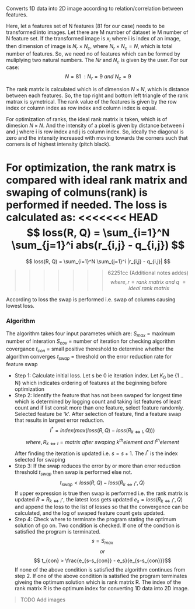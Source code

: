 Converts 1D data into 2D image according to relation/correlation between features.

Here, let a features set of N features (81 for our case) needs to be transformed into images. Let there are M number of dataset ie M number of N feature set. If the transformed image is $x_i$  where i is index of an image, then dimension of image is $N_r \times N_c$, where $N_r \times N_c = N$, which is total number of features. So, we need no of features which can be formed by muliplying two natural numbers. The $Nr$ and $N_c$ is given by the user. For our case:
$$ N = 81\ :N_r = 9\ and\ N_c = 9 $$

The rank matrix is calculated which is of dimension $N \times N$, which is distance between each features. So, the top right and bottom left triangle of the rank matrax is symetrical. The rank value of the features is given by the row index or column index as row index and column index is equal. 

For optimization of ranks, the ideal rank matrix is taken, which is of dimesion $N \times N$. And the intensity of a pixel is given by distance between  i and j where i is row index and j is column index. So, ideally the diagonal is zero and the intensity increased with moving towards the corners such that corners is of highest intensity (pitch black).

For optimization, the rank matrx is compared with ideal rank matrix and swaping of colmuns(rank) is performed if needed. The loss is calculated as:
<<<<<<< HEAD
$$ loss(R, Q) = \sum_{i=1}^N \sum_{j=1}^i abs(r_{i,j} - q_{i,j}) $$
=======
$$ loss(R, Q) = \sum_{i=1}^N \sum_{j=1}^i |r_{i,j} - q_{i,j}| $$
>>>>>>> 62251cc (Additional notes addes)
$$ where, r = rank\ matrix\ and\ q\ = ideal\ rank\ matrix$$

According to loss the swap is performed i.e. swap of columns causing lowest loss. 

### Algorithm
The algorithm takes four input parametes which are:
$S_{max}$ = maximum number of interation 
$S_{cov}$ = number of iteration for checking algorithm covergance
$t_{con}$ = small positive thereshold to determine whether the algorithm converges
$t_{swap}$ = threshold on the error reduction rate for feature swap

- Step 1:
	Calculate initial loss. Let s be 0 ie iteration index. Let $K_0$ be {1 .. N} which indicates ordering of features at the beginning before optimization
- Step 2:
	Identify the feature that has not been swaped for longest time which is determined by logging count and taking list features of least count and if list consit more than one feature, select feature randomly. Selected feature be 'k'. After selection of feature, find a feature swap that results in largest error reduction.
	$$ l^* = index(max(loss(R, Q) - loss(R_{k\Leftrightarrow l}, Q))) $$
	$$ where, R_{k\Leftrightarrow l} = matrix\ after\ swaping\ k^{th} element\ and\ l^{th} element$$
	After finding the iteration is updated i.e. $s = s + 1$. The $l^*$ is the index selected for swaping
- Step 3:
	If the swap reduces the error by or more than error reduction threshold $t_{swap}$ then swap is performed else not.
	$$ t_{swap} < loss(R, Q) - loss(R_{k\Leftrightarrow l^*}, Q)$$
	If upper expression is true then swap is performed i.e. the rank matrix is updated $R = R_{k\Leftrightarrow l^*}$, the latest loss gets updated $e_s = loss(R_{k\Leftrightarrow l^*}, Q)$ and append the loss to the list of losses so that the convergence can be calculated, and the log of swaped feature count gets updated.
- Step 4:
	Check where to terminate the program stating the optimum solution of go on. Two condition is checked. If one of the condtion is satisfied the program is terminated.
	$$ s = S_{max} $$
	$$ or $$
	$$ t_{con} > \frac{e_{s-s_{con}} - e_s}{e_{s-s_{con}}}$$
	If none of the above condition is satisfied the algorithm continues from step 2.
	If one of the above condition is satisfied the program terminates giveing the optimum solution which is rank matrix R. The index of the rank matrix R is the optimum index for converting 1D data into 2D image.

> TODO Add images